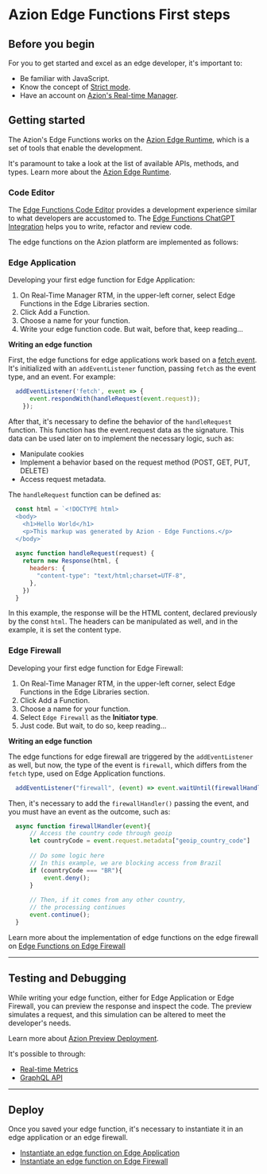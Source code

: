 # Azion Edge Functions First steps

## Before you begin

For you to get started and excel as an edge developer, it's important to:

- Be familiar with JavaScript.
- Know the concept of [Strict mode](https://developer.mozilla.org/en-US/docs/Web/JavaScript/Reference/Strict_mode).
- Have an account on [Azion's Real-time Manager](https://www.azion.com/en/documentation/products/accounts/creating-account/).

## Getting started

The Azion's Edge Functions works on the [Azion Edge Runtime](https://www.azion.com/en/documentation/products/edge-application/edge-functions/runtime/overview/), which is a set of tools that enable the development.

It's paramount to take a look at the list of available APIs, methods, and types. Learn more about the [Azion Edge Runtime](https://www.azion.com/en/documentation/products/edge-application/edge-functions/runtime/overview/).

### Code Editor

The [Edge Functions Code Editor](https://www.azion.com/en/documentation/products/edge-application/edge-functions/runtime-api/code-editor/) provides a development experience similar to what developers are accustomed to. The [Edge Functions ChatGPT Integration](https://www.azion.com/en/documentation/products/edge-application/edge-functions/runtime-api/ai-integration/) helps you to write, refactor and review code.

The edge functions on the Azion platform are implemented as follows:

### Edge Application

Developing your first edge function for Edge Application:

1. On Real-Time Manager RTM, in the upper-left corner, select Edge Functions in the Edge Libraries section.
2. Click Add a Function.
3. Choose a name for your function.
4. Write your edge function code. But wait, before that, keep reading...

**Writing an edge function**

First, the edge functions for edge applications work based on a [fetch event](https://www.azion.com/en/documentation/products/edge-application/edge-functions/runtime-apis/javascript/fetch/). It's initialized with an `addEventListener` function, passing `fetch` as the event type, and an event. For example:

```javascript
  addEventListener('fetch', event => {
      event.respondWith(handleRequest(event.request));
    });
```

After that, it's necessary to define the behavior of the `handleRequest` function. This function has the event.request data as the signature. This data can be used later on to implement the necessary logic, such as:

- Manipulate cookies
- Implement a behavior based on the request method (POST, GET, PUT, DELETE)
- Access request metadata.

The `handleRequest` function can be defined as:

```javascript
  const html = `<!DOCTYPE html>
  <body>
    <h1>Hello World</h1>
    <p>This markup was generated by Azion - Edge Functions.</p>
  </body>`
  
  async function handleRequest(request) {
    return new Response(html, {
      headers: {
        "content-type": "text/html;charset=UTF-8",
      },
    })
  }
```

In this example, the response will be the HTML content, declared previously by the const `html`. The headers can be manipulated as well, and in the example, it is set the content type.

### Edge Firewall

Developing your first edge function for Edge Firewall:

1. On Real-Time Manager RTM, in the upper-left corner, select Edge Functions in the Edge Libraries section.
2. Click Add a Function.
3. Choose a name for your function.
4. Select `Edge Firewall` as the **Initiator type**.
5. Just code. But wait, to do so, keep reading...

**Writing an edge function**

The edge functions for edge firewall are triggered by the `addEventListener` as well, but now, the type of the event is `firewall`, which differs from the `fetch` type, used on Edge Application functions.

```javascript
  addEventListener("firewall", (event) => event.waitUntil(firewallHandler(event)));
```

Then, it's necessary to add the `firewallHandler()` passing the event, and you must have an event as the outcome, such as:

```javascript
  async function firewallHandler(event){
      // Access the country code through geoip
      let countryCode = event.request.metadata["geoip_country_code"]
  
      // Do some logic here
      // In this example, we are blocking access from Brazil
      if (countryCode === "BR"){
          event.deny();
      }
  
      // Then, if it comes from any other country,
      // the processing continues
      event.continue();
  }
```

Learn more about the implementation of edge functions on the edge firewall on [Edge Functions on Edge Firewall](https://www.azion.com/en/documentation/products/edge-firewall/edge-functions/firewall/)

---

## Testing and Debugging

While writing your edge function, either for Edge Application or Edge Firewall, you can preview the response and inspect the code. The preview simulates a request, and this simulation can be altered to meet the developer's needs.

Learn more about [Azion Preview Deployment](https://www.azion.com/en/documentation/products/edge-application/edge-functions/runtime-api/preview-deployment/). 

It's possible to through:

- [Real-time Metrics]()
- [GraphQL API]()

--- 

## Deploy

Once you saved your edge function, it's necessary to instantiate it in an edge application or an edge firewall.

- [Instantiate an edge function on Edge Application](https://www.azion.com/en/documentation/products/edge-application/edge-functions-instances/)
- [Instantiate an edge function on Edge Firewall](https://www.azion.com/en/documentation/products/edge-firewall/edge-functions-instances/)
